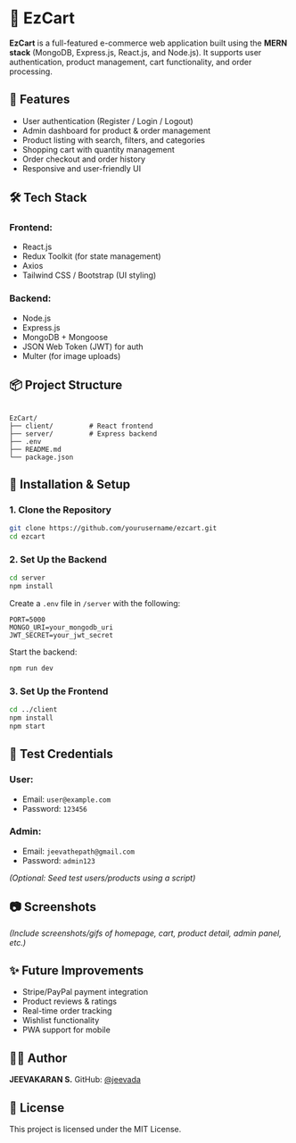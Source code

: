 # 🛒 EzCart

**EzCart** is a full-featured e-commerce web application built using the **MERN stack** (MongoDB, Express.js, React.js, and Node.js). It supports user authentication, product management, cart functionality, and order processing.

## 🚀 Features

- User authentication (Register / Login / Logout)
- Admin dashboard for product & order management
- Product listing with search, filters, and categories
- Shopping cart with quantity management
- Order checkout and order history
- Responsive and user-friendly UI

## 🛠️ Tech Stack

### Frontend:
- React.js
- Redux Toolkit (for state management)
- Axios
- Tailwind CSS / Bootstrap (UI styling)

### Backend:
- Node.js
- Express.js
- MongoDB + Mongoose
- JSON Web Token (JWT) for auth
- Multer (for image uploads)

## 📦 Project Structure

```

EzCart/
├── client/         # React frontend
├── server/         # Express backend
├── .env
├── README.md
└── package.json

````

## 🔧 Installation & Setup

### 1. Clone the Repository

```bash
git clone https://github.com/yourusername/ezcart.git
cd ezcart
````

### 2. Set Up the Backend

```bash
cd server
npm install
```

Create a `.env` file in `/server` with the following:

```env
PORT=5000
MONGO_URI=your_mongodb_uri
JWT_SECRET=your_jwt_secret
```

Start the backend:

```bash
npm run dev
```

### 3. Set Up the Frontend

```bash
cd ../client
npm install
npm start
```

## 🧪 Test Credentials

### User:

* Email: `user@example.com`
* Password: `123456`

### Admin:

* Email: `jeevathepath@gmail.com`
* Password: `admin123`

*(Optional: Seed test users/products using a script)*

## 📷 Screenshots

*(Include screenshots/gifs of homepage, cart, product detail, admin panel, etc.)*

## ✨ Future Improvements

* Stripe/PayPal payment integration
* Product reviews & ratings
* Real-time order tracking
* Wishlist functionality
* PWA support for mobile

## 🧑‍💻 Author

**JEEVAKARAN S.**
GitHub: [@jeevada](https://github.com/jeevada)

## 📄 License

This project is licensed under the MIT License.
